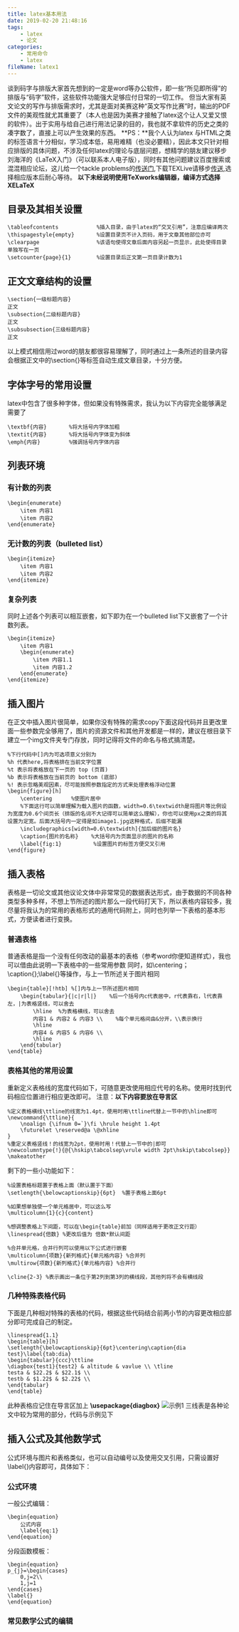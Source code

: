 ```yaml
---
title: latex基本用法
date: 2019-02-20 21:48:16
tags:
    - latex
    - 论文
categories:
    - 常用命令
    - latex
fileName: latex1
---
```

谈到码字与排版大家首先想到的一定是word等办公软件，即一些“所见即所得”的排版与“码字”软件，这些软件功能强大足够应付日常的一切工作。
但当大家有英文论文的写作与排版需求时，尤其是面对美赛这种“英文写作比赛”时，输出的PDF文件的美观性就尤其重要了（本人也是因为美赛才接触了latex这个让人又爱又恨的软件）。出于实用与给自己进行用法记录的目的，我也就不拿软件的历史之类的凑字数了，直接上可以产生效果的东西。
**PS：**我个人认为latex 与HTML之类的标签语言十分相似，学习成本低，易用难精（也没必要精），因此本文只针对相应排版的具体问题，不涉及任何latex的理论与底层问题，想精学的朋友建议移步刘海洋的《LaTeX入门》（可以联系本人电子版），同时有其他问题建议百度搜索或混混相应论坛，这儿给一个tackle problems的[传送门](http://www.latexstudio.net/),下载TEXLive请移步[传送](http://tug.org/texlive/),选择相应版本后耐心等待。
**以下未经说明使用TeXworks编辑器，编译方式选择XELaTeX**

## 目录及其相关设置
```
\tableofcontents            %插入目录，由于latex的“交叉引用”，注意应编译两次
\thispagestyle{empty}       %设置目录页不计入页码，用于文章其他部位亦可
\clearpage                  %该语句使得文章后面内容另起一页显示，此处使得目录单独写在一页
\setcounter{page}{1}        %设置目录后正文第一页目录计数为1
```

## 正文文章结构的设置
```
\section{一级标题内容}
正文
\subsection{二级标题内容}
正文
\subsubsection{三级标题内容}
正文
```
以上模式相信用过word的朋友都很容易理解了，同时通过上一条所述的目录内容会根据正文中的\section{}等标签自动生成文章目录，十分方便。

## 字体字号的常用设置
latex中包含了很多种字体，但如果没有特殊需求，我认为以下内容完全能够满足需要了
```
\textbf{内容}       %将大括号内字体加粗
\textit{内容}       %将大括号内字体变为斜体
\emph{内容}         %强调括号内字体内容
```

## 列表环境
### 有计数的列表
```
\begin{enumerate}
    \item 内容1
    \item 内容2
\end{enumerate}
```
### 无计数的列表（bulleted list）
```
\begin{itemize}
    \item 内容1
    \item 内容2
\end{itemize}
```
### 复杂列表
同时上述各个列表可以相互嵌套，如下即为在一个bulleted list下又嵌套了一个计数列表。
```
\begin{itemize}
    \item 内容1
    \begin{enumerate}
        \item 内容1.1
        \item 内容1.2
    \end{enumerate}
\end{itemize}
```

## 插入图片
在正文中插入图片很简单，如果你没有特殊的需求copy下面这段代码并且更改里面一些参数完全够用了，图片的资源文件和其他开发都是一样的，建议在根目录下建立一个img文件夹专门存放，同时记得将文件的命名与格式搞清楚。
```
%下行代码中[]内为可选项意义分别为
%h 代表here,将表格排在当前文字位置
%t 表示将表格放在下一页的 top (页首)
%b 表示将表格放在当前页的 bottom (底部)
%! 表示忽略美观因素，尽可能按照参数指定的方式来处理表格浮动位置
\begin{figure}[h]
    \centering      %使图片居中
    %下面这行可以简单理解为载入图片的函数，width=0.6\textwidth是将图片等比例设为宽度为0.6个间页长（排版的名词不大记得可以简单这么理解），你也可以使用px之类的将其设置为定宽。后面大括号内一定得是如image1.jpg这种格式，后缀不能漏
    \includegraphics[width=0.6\textwidth]{加后缀的图片名}
    \caption{图片的名称}    %大括号内为页面显示的图片的名称
    \label{fig:1}          %设置图片的标签方便交叉引用
\end{figure}
```

## 插入表格
表格是一切论文或其他议论文体中非常常见的数据表达形式，由于数据的不同各种类型多种多样，不想上节所述的图片那么一段代码打天下，所以表格内容较多，我尽量将我认为的常用的表格形式的通用代码附上，同时也列举一下表格的基本形式，方便读者进行变换。
### 普通表格
普通表格是指一个没有任何改动的最基本的表格（参考word你便知道样式），我也可以借由此说明一下表格中的一些常用参数
同时，如\centering；\caption{};\label{}等操作，与上一节所述关于图片相同
```
\begin{table}[!htb] %[]内与上一节所述图片相同
    \begin{tabular}{|c|r|l|}    %后一个括号内c代表居中，r代表靠右，l代表靠左，|为表格竖线，可以舍去
        \hline  %为表格横线，可以舍去
        内容1 & 内容2 & 内容3 \\    %每个单元格间由&分开，\\表示换行
        \hline
        内容4 & 内容5 & 内容6 \\
        \hline
    \end{tabular}
\end{table}
```
### 表格其他的常用设置
重新定义表格线的宽度代码如下，可随意更改使用相应代号的名称。使用时找到代码相应位置进行相应更改即可。
注意：**以下内容要放在导言区**
```
%定义表格横线\ttline的线宽为1.4pt，使用时用\ttline代替上一节中的\hline即可
\newcommand{\ttline}{
    \noalign {\ifnum 0=`}\fi \hrule height 1.4pt
    \futurelet \reserved@a \@xhline
}
%重定义表格竖线！的线宽为2pt，使用时用！代替上一节中的|即可
\newcolumntype{!}{@{\hskip\tabcolsep\vrule width 2pt\hskip\tabcolsep}}
\makeatother
```
剩下的一些小功能如下：
```
%设置表格标题置于表格上面（默认置于下面）
\setlength{\belowcaptionskip}{6pt}  %置于表格上面6pt

%如果想单独使一个单元格居中，可以这么写
\multicolumn{1}{c}{content}

%想调整表格上下间距，可以在\begin{table}前加（同样适用于更改正文行距）
\linespread{倍数} %更改后值为 倍数*默认间距

%合并单元格，合并行列可以使用以下公式进行嵌套
\multicolumn{项数}{新列格式}{单元格内容} %合并列
\multirow{项数}{新列格式}{单元格内容} %合并行

\cline{2-3} %表示画出一条位于第2列到第3列的横线段，其他列将不会有横线段
```
### 几种特殊表格代码
下面是几种相对特殊的表格的代码，根据这些代码结合前两小节的内容更改相应部分即可完成自己的制定。
```
\linespread{1.1}
\begin{table}[h]
\setlength{\belowcaptionskip}{6pt}\centering\caption{dia test}\label{tab:dia}
\begin{tabular}{ccc}\ttline
\diagbox{test1}{test2} & altitude & vavlue \\ \tline
testa & $22.2$ & $22.1$ \\ 
testb & $1.22$ & $2.22$ \\
\end{tabular}
\end{table}
```
此种表格应记住在导言区加上 **\usepackage{diagbox}**
![示例1](/assets/BlogPic/2.1/t1.png)
三线表是各种论文中较为常用的部分，代码与示例见下

## 插入公式及其他数学式
公式环境与图片和表格类似，也可以自动编号以及使用交叉引用，只需设置好\label{}内容即可，具体如下：
### 公式环境
一般公式编辑：
```
\begin{equation}
    公式内容
    \label{eq:1}
\end{equation}
```
分段函数模板：
```
\begin{equation}
p_{j}=\begin{cases} 
    0,j=2\\
    1,j=1
\end{cases}
\label{}
\end{equation}
```
### 常见数学公式的编辑